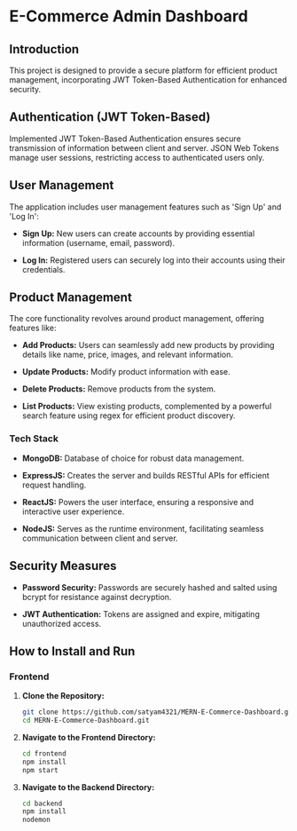# E-Commerce Admin Dashboard

## Introduction

This project is designed to provide a secure platform for efficient product management, incorporating JWT Token-Based Authentication for enhanced security.

## Authentication (JWT Token-Based)

Implemented JWT Token-Based Authentication ensures secure transmission of information between client and server. JSON Web Tokens manage user sessions, restricting access to authenticated users only.

## User Management

The application includes user management features such as 'Sign Up' and 'Log In':

- **Sign Up:** New users can create accounts by providing essential information (username, email, password).
  
- **Log In:** Registered users can securely log into their accounts using their credentials.

## Product Management

The core functionality revolves around product management, offering features like:

- **Add Products:** Users can seamlessly add new products by providing details like name, price, images, and relevant information.

- **Update Products:** Modify product information with ease.

- **Delete Products:** Remove products from the system.

- **List Products:** View existing products, complemented by a powerful search feature using regex for efficient product discovery.

### Tech Stack

- **MongoDB:** Database of choice for robust data management.
  
- **ExpressJS:** Creates the server and builds RESTful APIs for efficient request handling.
  
- **ReactJS:** Powers the user interface, ensuring a responsive and interactive user experience.
  
- **NodeJS:** Serves as the runtime environment, facilitating seamless communication between client and server.

## Security Measures

- **Password Security:** Passwords are securely hashed and salted using bcrypt for resistance against decryption.

- **JWT Authentication:** Tokens are assigned and expire, mitigating unauthorized access.

## How to Install and Run

### Frontend


1. **Clone the Repository:**

   ```bash
   git clone https://github.com/satyam4321/MERN-E-Commerce-Dashboard.git
   cd MERN-E-Commerce-Dashboard.git

2. **Navigate to the Frontend Directory:**

   ```bash
   cd frontend
   npm install
   npm start
   
2. **Navigate to the Backend Directory:**

   ```bash
   cd backend
   npm install
   nodemon
